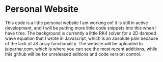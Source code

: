 # Personal Website
This code is a little personal website I am working on! It is still in active development, and I will be putting more little code snippets into this when I have time. The background is currently a little RK4 solver for a 2D damped wave equation that I wrote in Javascript, which is an absolute pain because of the lack of JS array functionality. The website will be uploaded to jaiparhar.com, which is where you can see the most recent additions, while this github will be for unreleased editions and code version control.
